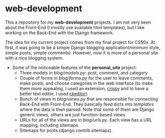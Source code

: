 # web-development
This a repository for my **web-development** projects. 
I am not very keen about the Front-End (I mostly use available html templates), 
but I like working on the Back-End with the Django framework.

The idea for my current project comes from my final project for CS50x. 
At first, it was going to be a simple Django blogging application(minimum style, 
simple posts, simple comments). 
However, now it is more of a personal site with a nice blogging system.

* Some of the noticeable features of the **personal_site** project:
    * Three models in *blog/models.py*: post, comment, and category
    * Couple of forms in *blog/forms.py* for the user to leave comments, 
    make posts, and choose categories in the web interface (to make them more appealing,
    I used an extension, [crispy](https://github.com/django-crispy-forms/django-crispy-forms) 
    and to have a better text editor, I used [ckeditor](https://github.com/ckeditor/ckeditor5))
    * Bunch of views in *blog/views.py* that are responsible for connecting Back-End with Front-End.
    They basically feed dicts into *templates* where the data is then parsed. 
    Note that some of them are Django generic views, others are just function-based views
    * URLs for all of the views are in *blog/urls.py*. 
    Each view has a URL mapping, including sitemaps
    * Sitemaps for posts (django.contrib.sitemaps).

